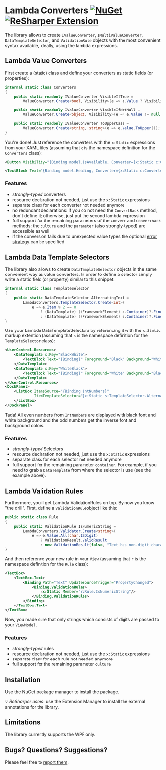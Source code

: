 # Lambda Converters [![NuGet](https://img.shields.io/nuget/v/LambdaConverters.svg)](https://www.nuget.org/packages/LambdaConverters) [![ReSharper Extension](https://img.shields.io/resharper/v/LambdaConverters.Annotations.svg?label=ReSharper%20Extension)](https://plugins.jetbrains.com/plugin/11659-lambda-converters-annotations)

The library allows to create `IValueConverter`, `IMultiValueConverter`, `DataTemplateSelector`, and `ValidationRule` objects with the most convenient syntax available, ideally, using the lambda expressions.

## Lambda Value Converters

First create a (static) class and define your converters as static fields (or properties):

```csharp
internal static class Converters
{
    public static readonly IValueConverter VisibleIfTrue =
        ValueConverter.Create<bool, Visibility>(e => e.Value ? Visibility.Visible : Visibility.Collapsed);

    public static readonly IValueConverter VisibleIfNotNull =
        ValueConverter.Create<object, Visibility>(e => e.Value != null ? Visibility.Visible : Visibility.Collapsed);

    public static readonly IValueConverter ToUpperCase =
        ValueConverter.Create<string, string>(e => e.Value.ToUpper());
}
```

You're done! Just reference the converters with the `x:Static` expressions from your XAML files (assuming that `c` is the namespace definition for the `Converters` class):

```xml
<Button Visibility="{Binding model.IsAvailable, Converter={x:Static c:Converters.VisibleIfTrue}}" />

<TextBlock Text="{Binding model.Heading, Converter={x:Static c:Converters.ToUpperCase}}" />
```

### Features
- *strongly-typed* converters
- resource declaration not needed, just use the `x:Static` expressions
- separate class for each converter not needed anymore
- no redundant declarations: if you do not need the `ConvertBack` method, don't define it; otherwise, just put the second lambda expression
- full support for the remaining parameters of the `Convert` and `ConvertBack` methods: the `culture` and the `parameter` (also strongly-typed) are accessible as well
- if the conversion fails due to unexpected value types the optional [error strategy](Sources/LambdaConverters.Wpf/ConverterErrorStrategy.cs) can be specified

## Lambda Data Template Selectors

The library also allows to create `DataTemplateSelector` objects in the same convenient way as value converters. In order to define a selector simply write a static field (or property) similar to this snippet:

```csharp
internal static class TemplateSelector
{
    public static DataTemplateSelector AlternatingText =
        LambdaConverters.TemplateSelector.Create<int>(
            e => e.Item % 2 == 0
                ? (DataTemplate) ((FrameworkElement) e.Container)?.FindResource("BlackWhite")
                : (DataTemplate) ((FrameworkElement) e.Container)?.FindResource("WhiteBlack"));
}
```
Use your Lambda DataTemplateSelectors by referencing it with the `x:Static` markup extention (assuming that `s` is the namespace definition for the `TemplateSelector` class):

```xml
<UserControl.Resources>
    <DataTemplate x:Key="BlackWhite">
        <TextBlock Text="{Binding}" Foreground="Black" Background="White" />
    </DataTemplate>
    <DataTemplate x:Key="WhiteBlack">
        <TextBlock Text="{Binding}" Foreground="White" Background="Black" />
    </DataTemplate>
</UserControl.Resources>
<DockPanel>
    <ListBox ItemsSource="{Binding IntNumbers}"
             ItemTemplateSelector="{x:Static s:TemplateSelector.AlternatingText}">
    </ListBox>
</DockPanel>
```

Tada! All even numbers from `IntNumbers` are displayed with black font and white background and the odd numbers get the inverse font and background colors.

### Features
- *strongly-typed* Selectors
- resource declaration not needed, just use the `x:Static` expressions
- separate class for each selector not needed anymore
- full support for the remaining parameter `container`. For example, if you need to grab a `DataTemplate` from where the selector is use (see the example above).

## Lambda Validation Rules

Furthermore, you'll get Lambda ValidationRules on top. By now you know "the drill". First, define a `ValidationRule`object like this:

```csharp
public static class Rule
{
    public static ValidationRule IsNumericString =
        LambdaConverters.Validator.Create<string>(
            e => e.Value.All(char.IsDigit)
                ? ValidationResult.ValidResult
                : new ValidationResult(false, "Text has non-digit characters!"));
}
```
And then reference your new rule in vour `View` (assuming that `r` is the namespace definition for the `Rule` class):
```xml
<TextBox>
    <TextBox.Text>
        <Binding Path="Text" UpdateSourceTrigger="PropertyChanged">
            <Binding.ValidationRules>
                <x:Static Member="r:Rule.IsNumericString"/>
            </Binding.ValidationRules>
        </Binding>
    </TextBox.Text>
</TextBox>
```
Now, you made sure that only strings which consists of digits are passed to your `ViewModel`.

### Features
- *strongly-typed* rules
- resource declaration not needed, just use the `x:Static` expressions
- separate class for each rule not needed anymore
- full support for the remaining parameter `culture`

## Installation
Use the NuGet package manager to install the package.

:bulb: *ReSharper users*: use the Extension Manager to install the external annotations for the library.

## Limitations
The library currently supports the WPF only.

## Bugs? Questions? Suggestions?
Please feel free to [report them](https://github.com/michael-damatov/lambda-converters/issues).

